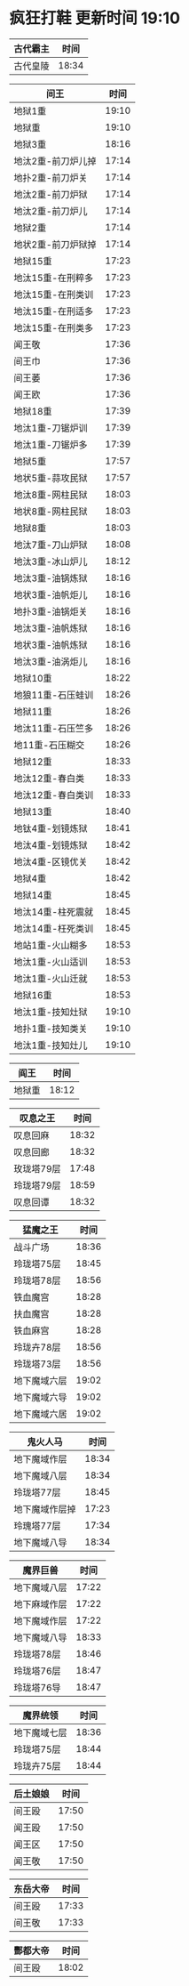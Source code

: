 # 疯狂打鞋 更新时间 19:10

| 古代霸主   | 时间    |
|--------|-------|
| 古代皇陵 | 18:34 |

| 间王   | 时间    |
|--------|-------|
| 地狱1重 | 19:10 |
| 地狱重 | 19:10 |
| 地狱3重 | 18:16 |
| 地汰2重-前刀炉儿掉 | 17:14 |
| 地扑2重-前刀炉关 | 17:14 |
| 地汰2重-前刀炉狱 | 17:14 |
| 地汰2重-前刀炉儿 | 17:14 |
| 地狱2重 | 17:14 |
| 地状2重-前刀炉狱掉 | 17:14 |
| 地狱15重 | 17:23 |
| 地汰15重-在刑粹多 | 17:23 |
| 地汰15重-在刑类训 | 17:23 |
| 地汰15重-在刑适多 | 17:23 |
| 地汰15重-在刑类多 | 17:23 |
| 闻王敬 | 17:36 |
| 间王巾 | 17:36 |
| 间王萎 | 17:36 |
| 闻王欧 | 17:36 |
| 地狱18重 | 17:39 |
| 地汰1重-刀锯炉训 | 17:39 |
| 地汰1重-刀锯炉多 | 17:39 |
| 地狱5重 | 17:57 |
| 地状5重-蒜攻民狱 | 17:57 |
| 地汰8重-网柱民狱 | 18:03 |
| 地状8重-网柱民狱 | 18:03 |
| 地狱8重 | 18:03 |
| 地汰7重-刀山炉狱 | 18:08 |
| 地汰3重-冰山炉儿 | 18:12 |
| 地汰3重-油锅炼狱 | 18:16 |
| 地状3重-油帆炬儿 | 18:16 |
| 地扑3重-油锅炬关 | 18:16 |
| 地汰3重-油帆炼狱 | 18:16 |
| 地状3重-油帆炼狱 | 18:16 |
| 地汰3重-油涡炬儿 | 18:16 |
| 地狱10重 | 18:22 |
| 地狼11重-石压蛙训 | 18:26 |
| 地狱11重 | 18:26 |
| 地汰11重-石压竺多 | 18:26 |
| 地11重-石压糊交 | 18:26 |
| 地狱12重 | 18:33 |
| 地汰12重-春白类 | 18:33 |
| 地汰12重-春白类训 | 18:33 |
| 地狱13重 | 18:40 |
| 地钛4重-划镜炼狱 | 18:41 |
| 地汰4重-划镜炼狱 | 18:42 |
| 地汰4重-区镜优关 | 18:42 |
| 地狱4重 | 18:42 |
| 地狱14重 | 18:45 |
| 地汰14重-柱死震就 | 18:45 |
| 地汰14重-枉死类训 | 18:45 |
| 地站1重-火山糊多 | 18:53 |
| 地汰1重-火山适训 | 18:53 |
| 地汰1重-火山迁就 | 18:53 |
| 地狱16重 | 18:53 |
| 地汰1重-技知灶狱 | 19:10 |
| 地扑1重-技知类关 | 19:10 |
| 地汰1重-技知灶儿 | 19:10 |

| 阎王   | 时间    |
|--------|-------|
| 地狱重 | 18:12 |

| 叹息之王   | 时间    |
|--------|-------|
| 叹息回麻 | 18:32 |
| 叹息回廊 | 18:32 |
| 玫珑塔79层 | 17:48 |
| 玲珑塔79层 | 18:59 |
| 叹息回谭 | 18:32 |

| 猛魔之王   | 时间    |
|--------|-------|
| 战斗广场 | 18:36 |
| 玲珑塔75层 | 18:45 |
| 玲珑塔78层 | 18:56 |
| 铁血魔宫 | 18:28 |
| 扶血魔宫 | 18:28 |
| 铁血麻宫 | 18:28 |
| 玲珑卉78层 | 18:56 |
| 玲珑塔73层 | 18:56 |
| 地下魔域六层 | 19:02 |
| 地下魔域六导 | 19:02 |
| 地下魔域六居 | 19:02 |

| 鬼火人马   | 时间    |
|--------|-------|
| 地下魔域作层 | 18:34 |
| 地下魔域八层 | 18:34 |
| 玲珑塔77层 | 18:45 |
| 地下魔域作层掉 | 17:23 |
| 玲瑰塔77层 | 17:34 |
| 地下魔域八导 | 18:34 |

| 魔界巨兽   | 时间    |
|--------|-------|
| 地下魔域八层 | 17:22 |
| 地下麻域作层 | 17:22 |
| 地下魔域作层 | 17:22 |
| 地下魔域八导 | 18:33 |
| 玲珑塔78层 | 18:46 |
| 玲珑塔76层 | 18:47 |
| 玲珑塔76导 | 18:47 |

| 魔界统领   | 时间    |
|--------|-------|
| 地下魔域七层 | 18:36 |
| 玲珑塔75层 | 18:44 |
| 玲珑卉75层 | 18:44 |

| 后土娘娘   | 时间    |
|--------|-------|
| 间王殴 | 17:50 |
| 闻王殴 | 17:50 |
| 闻王区 | 17:50 |
| 闻王敬 | 17:50 |

| 东岳大帝   | 时间    |
|--------|-------|
| 间王殴 | 17:33 |
| 间王敬 | 17:33 |

| 酆都大帝   | 时间    |
|--------|-------|
| 间王殴 | 18:02 |